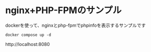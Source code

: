 # nginx+PHP-FPMのサンプル

dockerを使って、nginxとphp-fpmでphpinfoを表示するサンプルです

```
docker compose up -d
```

http://localhost:8080